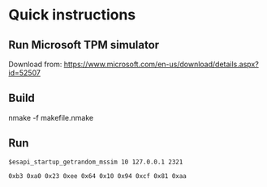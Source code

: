 # Quick instructions

## Run Microsoft TPM simulator
Download from: https://www.microsoft.com/en-us/download/details.aspx?id=52507

## Build
nmake -f makefile.nmake

## Run

```
$esapi_startup_getrandom_mssim 10 127.0.0.1 2321

0xb3 0xa0 0x23 0xee 0x64 0x10 0x94 0xcf 0x81 0xaa
```     
